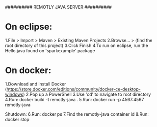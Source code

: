 ########## REMOTLY JAVA SERVER ##########

On eclipse:
==================
1.File > Import > Maven > Existing Maven Projects
2.Browse... > (find the root directory of this project)
3.Click Finish
4.To run on eclipse, run the Hello.java found on 'sparkexample' package

On docker:
==================
1.Download and install Docker (https://store.docker.com/editions/community/docker-ce-desktop-windows)
2.Pop up a PowerShell
3.Use 'cd' to navigate to root directory
4.Run: docker build -t remotly-java .
5.Run: docker run -p 4567:4567 remotly-java

Shutdown:
6.Run: docker ps
7.Find the remotly-java container id
8.Run: docker stop <id-from-step-7>
